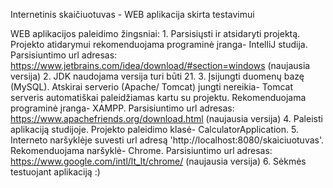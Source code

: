 ﻿Internetinis skaičiuotuvas - WEB aplikacija skirta testavimui

WEB aplikacijos paleidimo žingsniai:
    1. Parsisiųsti ir atsidaryti projektą. Projekto atidarymui rekomenduojama programinė įranga- IntelliJ studija. Parsisiuntimo url adresas: https://www.jetbrains.com/idea/download/#section=windows (naujausia versija)
    2. JDK naudojama versija turi būti 21.
    3. Įsijungti duomenų bazę (MySQL). Atskirai serverio (Apache/ Tomcat) jungti nereikia- Tomcat serveris automatiškai paleidžiamas kartu su projektu. Rekomenduojama programinė įranga- XAMPP. Parsisiuntimo url adresas: https://www.apachefriends.org/download.html (naujausia versija)
    4. Paleisti aplikaciją studijoje. Projekto paleidimo klasė- CalculatorApplication.
    5. Interneto naršyklėje suvesti url adresą 'http://localhost:8080/skaiciuotuvas'. Rekomenduojama naršyklė- Chrome. Parsisiuntimo url adresas: https://www.google.com/intl/lt_lt/chrome/ (naujausia versija)
    6. Sėkmės testuojant aplikaciją :)
